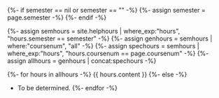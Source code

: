 {%- if semester == nil or semester == "" -%}
  {%- assign semester = page.semester -%}
{%- endif -%}

{%- assign semhours = site.helphours | where_exp:"hours", "hours.semester == semester"  -%}
{%- assign genhours = semhours | where:"coursenum", "all" -%}
{%- assign spechours = semhours | where_exp:"hours", "hours.coursenum == page.coursenum" -%}
{%- assign allhours = genhours | concat:spechours -%}

{%- for hours in allhours -%}
{{ hours.content }}
{%- else -%}
* To be determined.
{%- endfor -%}
